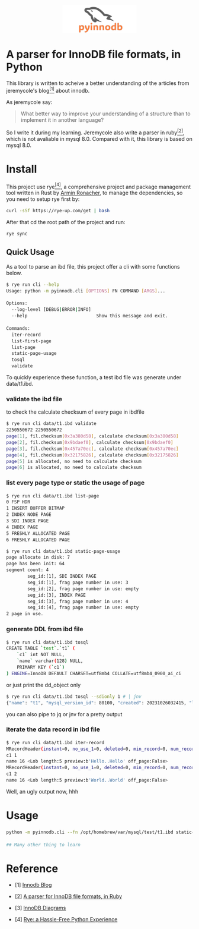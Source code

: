 <div align="center">
<img align="center" src="arts/logo.png" alt="logo" width="200px">
<h1></h1>
</div>

# A parser for InnoDB file formats, in Python

This library is written to acheive a better understanding of the articles from 
jeremycole's blog[<sup>[1]</sup>](#r1) about innodb.

As jeremycole say:
> What better way to improve your understanding of a structure than to implement it in another language?

So I write it during my learning. 
Jeremycole also write a parser in ruby[<sup>[2]</sup>](#r2), which is not avaliable in mysql 8.0. Compared with it, this library is based on mysql 8.0.

# Install

This project use rye[<sup>[4]</sup>](#r4), a comprehensive project and package management tool written in Rust by [Armin Ronacher](https://github.com/mitsuhiko), to manage
the dependencies, so you need to setup rye first by:

```bash
curl -sSf https://rye-up.com/get | bash
```

After that cd the root path of the project and run:

```bash
rye sync
```

## Quick Usage

As a tool to parse an ibd file, this project offer a cli with some functions below.

```bash
$ rye run cli --help
Usage: python -m pyinnodb.cli [OPTIONS] FN COMMAND [ARGS]...

Options:
  --log-level [DEBUG|ERROR|INFO]
  --help                          Show this message and exit.

Commands:
  iter-record
  list-first-page
  list-page
  static-page-usage
  tosql
  validate
```

To quickly experience these function, a test ibd file was generate under data/t1.ibd.

### validate the ibd file
to check the calculate checksum of every page in ibdfile
```bash
$ rye run cli data/t1.ibd validate
2250550672 2250550672
page[1], fil.checksum[0x3a380d58], calculate checksum[0x3a380d58]
page[2], fil.checksum[0x9bdaef0], calculate checksum[0x9bdaef0]
page[3], fil.checksum[0x457a70ec], calculate checksum[0x457a70ec]
page[4], fil.checksum[0x32175826], calculate checksum[0x32175826]
page[5] is allocated, no need to calculate checksum
page[6] is allocated, no need to calculate checksum
```

### list every page type or static the usage of page

```bash
$ rye run cli data/t1.ibd list-page
0 FSP HDR
1 INSERT BUFFER BITMAP
2 INDEX NODE PAGE
3 SDI INDEX PAGE
4 INDEX PAGE
5 FRESHLY ALLOCATED PAGE
6 FRESHLY ALLOCATED PAGE
```

```bash
$ rye run cli data/t1.ibd static-page-usage
page allocate in disk: 7
page has been init: 64
segment count: 4
        seg_id:[1], SDI INDEX PAGE
        seg_id:[1], frag page number in use: 3
        seg_id:[2], frag page number in use: empty
        seg_id:[3], INDEX PAGE
        seg_id:[3], frag page number in use: 4
        seg_id:[4], frag page number in use: empty
2 page in use.
```

### generate DDL from ibd file
```bash
$ rye run cli data/t1.ibd tosql
CREATE TABLE `test`.`t1` (
    `c1` int NOT NULL,
    `name` varchar(128) NULL,
    PRIMARY KEY (`c1`)
) ENGINE=InnoDB DEFAULT CHARSET=utf8mb4 COLLATE=utf8mb4_0900_ai_ci
```

or just print the dd_object only
```bash
$ rye run cli data/t1.ibd tosql --sdionly 1 # | jnv
{"name": "t1", "mysql_version_id": 80100, "created": 20231026032415, "last_altered": 20231026032415, "hidden": 1, "options": "avg_row_length=0;encrypt_type=N;key_block_size=0;keys_disabled=0;pack_record=1;stats_auto_recalc=0;stats_sample_pages=0;", "columns": [{"name": "c1", "type": 4, "is_nullable": false, "is_zerofill": false, "is_unsigned": false, "is_auto_increment": false, "is_virtual": false, "hidden": 1, "ordinal_position": 1, "char_length": 11, "numeric_precision": 10, "numeric_scale": 0, "numeric_scale_null": false, "datetime_precision": 0, "datetime_precision_null": 1, "has_no_default": true, "default_value_null": false, "srs_id_null": true, "srs_id": 0, "default_value": "AAAAAA==", "default_value_utf8_null": true, "default_value_utf8": "", "default_option": "", "update_option": "", "comment": "", "generation_expression": "", "generation_expression_utf8": "", "options": "interval_count=0;", "se_private_data": "table_id=1065;", "engine_attribute": "", "secondary_engine_attribute": "", "column_key": 2, "column_type_utf8": "int", "elements": [], "collation_id": 255, "is_explicit_collation": false}, {"name": "name", "type": 16, "is_nullable": true, "is_zerofill": false, "is_unsigned": false, "is_auto_increment": false, "is_virtual": false, "hidden": 1, "ordinal_position": 2, "char_length": 512, "numeric_precision": 0, "numeric_scale": 0, "numeric_scale_null": true, "datetime_precision": 0, "datetime_precision_null": 1, "has_no_default": false, "default_value_null": true, "srs_id_null": true, "srs_id": 0, "default_value": "", "default_value_utf8_null": true, "default_value_utf8": "", "default_option": "", "update_option": "", "comment": "", "generation_expression": "", "generation_expression_utf8": "", "options": "interval_count=0;", "se_private_data": "table_id=1065;", "engine_attribute": "", "secondary_engine_attribute": "", "column_key": 1, "column_type_utf8": "varchar(128)", "elements": [], "collation_id": 255, "is_explicit_collation": false}, {"name": "DB_TRX_ID", "type": 10, "is_nullable": false, "is_zerofill": false, "is_unsigned": false, "is_auto_increment": false, "is_virtual": false, "hidden": 2, "ordinal_position": 3, "char_length": 6, "numeric_precision": 0, "numeric_scale": 0, "numeric_scale_null": true, "datetime_precision": 0, "datetime_precision_null": 1, "has_no_default": false, "default_value_null": true, "srs_id_null": true, "srs_id": 0, "default_value": "", "default_value_utf8_null": true, "default_value_utf8": "", "default_option": "", "update_option": "", "comment": "", "generation_expression": "", "generation_expression_utf8": "", "options": "", "se_private_data": "table_id=1065;", "engine_attribute": "", "secondary_engine_attribute": "", "column_key": 1, "column_type_utf8": "", "elements": [], "collation_id": 63, "is_explicit_collation": false}, {"name": "DB_ROLL_PTR", "type": 9, "is_nullable": false, "is_zerofill": false, "is_unsigned": false, "is_auto_increment": false, "is_virtual": false, "hidden": 2, "ordinal_position": 4, "char_length": 7, "numeric_precision": 0, "numeric_scale": 0, "numeric_scale_null": true, "datetime_precision": 0, "datetime_precision_null": 1, "has_no_default": false, "default_value_null": true, "srs_id_null": true, "srs_id": 0, "default_value": "", "default_value_utf8_null": true, "default_value_utf8": "", "default_option": "", "update_option": "", "comment": "", "generation_expression": "", "generation_expression_utf8": "", "options": "", "se_private_data": "table_id=1065;", "engine_attribute": "", "secondary_engine_attribute": "", "column_key": 1, "column_type_utf8": "", "elements": [], "collation_id": 63, "is_explicit_collation": false}], "schema_ref": "test", "se_private_id": 1065, "engine": "InnoDB", "last_checked_for_upgrade_version_id": 0, "comment": "", "se_private_data": "", "engine_attribute": "", "secondary_engine_attribute": "", "row_format": 2, "partition_type": 0, "partition_expression": "", "partition_expression_utf8": "", "default_partitioning": 0, "subpartition_type": 0, "subpartition_expression": "", "subpartition_expression_utf8": "", "default_subpartitioning": 0, "indexes": [{"name": "PRIMARY", "hidden": false, "is_generated": false, "ordinal_position": 1, "comment": "", "options": "flags=0;", "se_private_data": "id=156;root=4;space_id=3;table_id=1065;trx_id=1323;", "type": 1, "algorithm": 2, "is_algorithm_explicit": false, "is_visible": true, "engine": "InnoDB", "engine_attribute": "", "secondary_engine_attribute": "", "elements": [{"ordinal_position": 1, "length": 4, "order": 2, "hidden": false, "column_opx": 0}, {"ordinal_position": 2, "length": 4294967295, "order": 2, "hidden": true, "column_opx": 2}, {"ordinal_position": 3, "length": 4294967295, "order": 2, "hidden": true, "column_opx": 3}, {"ordinal_position": 4, "length": 4294967295, "order": 2, "hidden": true, "column_opx": 1}], "tablespace_ref": "test/t1"}], "foreign_keys": [], "check_constraints": [], "partitions": [], "collation_id": 255}
```
you can also pipe to jq or jnv for a pretty output

### iterate the data record in ibd file
```bash
$ rye run cli data/t1.ibd iter-record
MRecordHeader(instant=0, no_use_1=0, deleted=0, min_record=0, num_record_owned=0, order=2, record_type=0, next_record_offset=58) 127
c1 1
name 16 <Lob length:5 preview:b'Hello..Hello' off_page:False>
MRecordHeader(instant=0, no_use_1=0, deleted=0, min_record=0, num_record_owned=0, order=4, record_type=0, next_record_offset=-29) 185
c1 2
name 16 <Lob length:5 preview:b'World..World' off_page:False>
```
Well, an ugly output now, hhh


# Usage
```bash
python -m pyinnodb.cli --fn /opt/homebrew/var/mysql/test/t1.ibd static-page-usage

## Many other thing to learn
```
# Reference
<div id='r1'></div>

- [1] [Innodb Blog](https://blog.jcole.us/innodb/)
<div id='r2'></div>

- [2] [A parser for InnoDB file formats, in Ruby](https://github.com/jeremycole/innodb_ruby)
<div id='r3'></div>

- [3] [InnoDB Diagrams](https://github.com/jeremycole/innodb_diagrams)
<div id='r4'></div>

- [4] [Rye: a Hassle-Free Python Experience](https://rye-up.com/)
